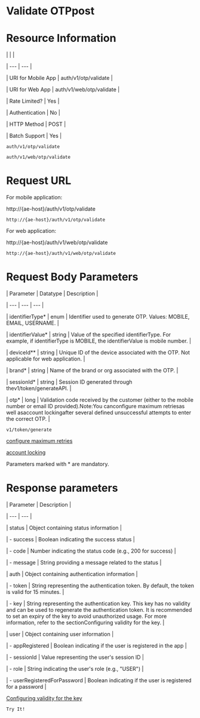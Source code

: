 # Validate OTPpost

# Resource Information

|  |  |

| --- | --- |

| URI for Mobile App | auth/v1/otp/validate |

| URI for Web App | auth/v1/web/otp/validate |

| Rate Limited? | Yes |

| Authentication | No |

| HTTP Method | POST |

| Batch Support | Yes |



`auth/v1/otp/validate`

`auth/v1/web/otp/validate`

# Request URL

For mobile application:

http://{ae-host}/auth/v1/otp/validate

`http://{ae-host}/auth/v1/otp/validate`

For web application:

http://{ae-host}/auth/v1/web/otp/validate

```
http://{ae-host}/auth/v1/web/otp/validate
```

# Request Body Parameters

| Parameter | Datatype | Description |

| --- | --- | --- |

| identifierType* | enum | Identifier used to generate OTP. Values: MOBILE, EMAIL, USERNAME. |

| identifierValue* | string | Value of the specified identifierType. For example, if identifierType is MOBILE, the identifierValue is mobile number. |

| deviceId** | string | Unique ID of the device associated with the OTP. Not applicable for web application. |

| brand* | string | Name of the brand or org associated with the OTP. |

| sessionId* | string | Session ID generated through thev1/token/generateAPI. |

| otp* | long | Validation code received by the customer (either to the mobile number or email ID provided).Note:You canconfigure maximum retriesas well asaccount lockingafter several defined unsuccessful attempts to enter the correct OTP. |



`v1/token/generate`

[configure maximum retries](/reference/authentication-configurations#defining-maximum-otp-retry-attempts)

[account locking](/reference/authentication-configurations#account-locking-feature)

Parameters marked with * are mandatory.

# Response parameters

| Parameter | Description |

| --- | --- |

| status | Object containing status information |

| - success | Boolean indicating the success status |

| - code | Number indicating the status code (e.g., 200 for success) |

| - message | String providing a message related to the status |

| auth | Object containing authentication information |

| - token | String representing the authentication token. By default,  the token is valid for 15 minutes. |

| - key | String representing the authentication key. This key has no validity and can be used to regenerate the authentication token. It is recommended to set an expiry of the key to avoid unauthorized usage. For more information, refer to the sectionConfiguring validity for the key. |

| user | Object containing user information |

| - appRegistered | Boolean indicating if the user is registered in the app |

| - sessionId | Value representing the user's session ID |

| - role | String indicating the user's role (e.g., "USER") |

| - userRegisteredForPassword | Boolean indicating if the user is registered for a password |



[Configuring validity for the key](/reference/authentication-configurations#configuring-validity-for-the-key)

`Try It!`